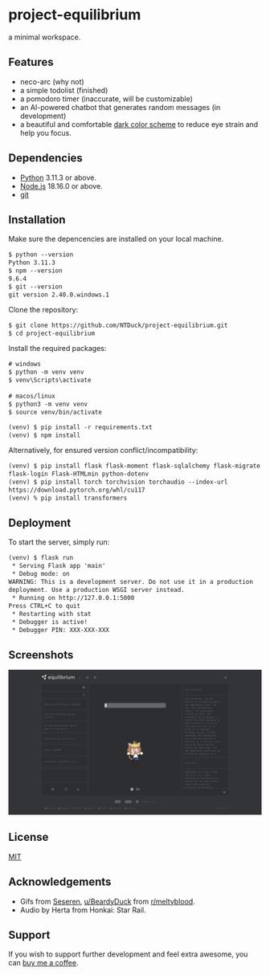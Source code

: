 
# project-equilibrium

a minimal workspace.
## Features

- neco-arc (why not)
- a simple todolist (finished)
- a pomodoro timer (inaccurate, will be customizable)
- an AI-powered chatbot that generates random messages (in development)
- a beautiful and comfortable [dark color scheme](https://github.com/monkeytypegame/monkeytype/blob/16c956c62c241deb9c3ffd0f3b3647625df4156e/frontend/static/themes/serika_dark.css) to reduce eye strain and help you focus.
## Dependencies

- [Python](https://www.python.org/downloads/) 3.11.3 or above.
- [Node.js](https://nodejs.org/en/download) 18.16.0 or above.
- [git](https://git-scm.com/downloads)
## Installation

Make sure the depencencies are installed on your local machine.
```
$ python --version
Python 3.11.3
$ npm --version
9.6.4
$ git --version
git version 2.40.0.windows.1
```
Clone the repository:
```
$ git clone https://github.com/NTDuck/project-equilibrium.git
$ cd project-equilibrium
```
Install the required packages:
```
# windows
$ python -m venv venv
$ venv\Scripts\activate

# macos/linux
$ python3 -m venv venv
$ source venv/bin/activate
```
```
(venv) $ pip install -r requirements.txt
(venv) $ npm install
```
Alternatively, for ensured version conflict/incompatibility:
```
(venv) $ pip install flask flask-moment flask-sqlalchemy flask-migrate flask-login Flask-HTMLmin python-dotenv
(venv) $ pip install torch torchvision torchaudio --index-url https://download.pytorch.org/whl/cu117
(venv) % pip install transformers
```

## Deployment

To start the server, simply run:
```
(venv) $ flask run
 * Serving Flask app 'main'
 * Debug mode: on
WARNING: This is a development server. Do not use it in a production deployment. Use a production WSGI server instead.
 * Running on http://127.0.0.1:5000
Press CTRL+C to quit
 * Restarting with stat
 * Debugger is active!
 * Debugger PIN: XXX-XXX-XXX
```

## Screenshots

![](/app/static/images/.github/screenshot.jpeg)
## License

[MIT](LICENSE)


## Acknowledgements

- Gifs from [Seseren](https://www.pixiv.net/en/users/16274829), [u/BeardyDuck](https://www.reddit.com/user/BeardyDuck/) from [r/meltyblood](https://www.reddit.com/r/meltyblood/comments/wtpt66/neco_arc_pngs_are_available_so_i_made_some_select/).
- Audio by Herta from Honkai: Star Rail.


## Support

If you wish to support further development and feel extra awesome, you can [buy me a coffee](https://www.buymeacoffee.com/ntduck).

